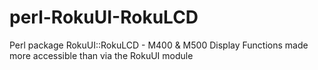 perl-RokuUI-RokuLCD
===================

Perl package RokuUI::RokuLCD - M400 &amp; M500 Display Functions made more accessible than via the RokuUI module
